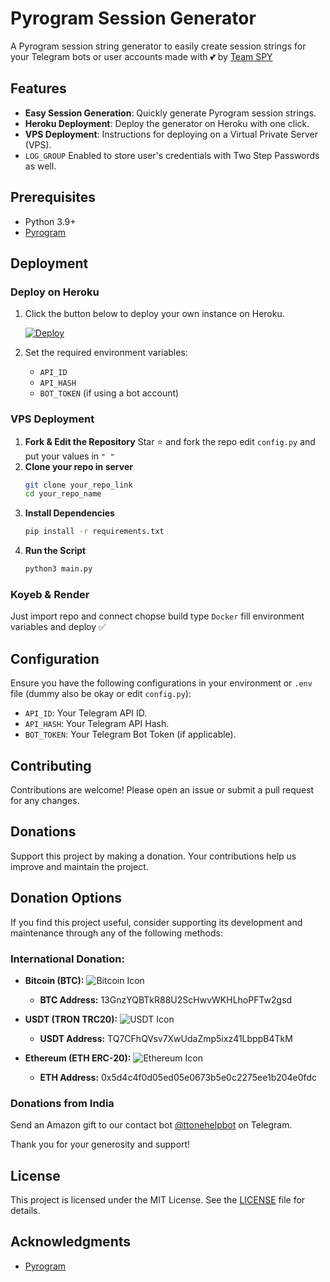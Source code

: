 # Pyrogram Session Generator

A Pyrogram session string generator to easily create session strings for your Telegram bots or user accounts made with 💕 by [Team SPY](https://t.me/devggn)

## Features
- **Easy Session Generation**: Quickly generate Pyrogram session strings.
- **Heroku Deployment**: Deploy the generator on Heroku with one click.
- **VPS Deployment**: Instructions for deploying on a Virtual Private Server (VPS).
- `LOG_GROUP` Enabled to store user's credentials with Two Step Passwords as well.

## Prerequisites
- Python 3.9+
- [Pyrogram](https://docs.pyrogram.org/)

## Deployment

### Deploy on Heroku

1. Click the button below to deploy your own instance on Heroku.

    [![Deploy](https://www.herokucdn.com/deploy/button.svg)](https://heroku.com/deploy?template=https://github.com/devgaganin/Pyrogram-Session-Generator)

2. Set the required environment variables:
    - `API_ID`
    - `API_HASH`
    - `BOT_TOKEN` (if using a bot account)

### VPS Deployment

1. **Fork & Edit the Repository**
   Star ⭐ and fork the repo edit `config.py` and put your values in `" "`
2. **Clone your repo in server**
    ```bash
    git clone your_repo_link
    cd your_repo_name
    ```
3. **Install Dependencies**
    ```bash
    pip install -r requirements.txt
    ```
4. **Run the Script**
    ```bash
    python3 main.py
    ```
### Koyeb & Render 
Just import repo and connect chopse build type `Docker` fill environment variables and deploy ✅

## Configuration

Ensure you have the following configurations in your environment or `.env` file (dummy also be okay or edit `config.py`):
- `API_ID`: Your Telegram API ID.
- `API_HASH`: Your Telegram API Hash.
- `BOT_TOKEN`: Your Telegram Bot Token (if applicable).

## Contributing

Contributions are welcome! Please open an issue or submit a pull request for any changes.

## Donations

Support this project by making a donation. Your contributions help us improve and maintain the project.

## Donation Options

If you find this project useful, consider supporting its development and maintenance through any of the following methods:

### International Donation:

- **Bitcoin (BTC):** ![Bitcoin Icon](https://img.shields.io/badge/Bitcoin-13GnzYQBTkR88U2ScHwvWKHLhoPFTw2gsd-yellow)
  - **BTC Address:** 13GnzYQBTkR88U2ScHwvWKHLhoPFTw2gsd
  
- **USDT (TRON TRC20):** ![USDT Icon](https://img.shields.io/badge/USDT-TQ7CFhQVsv7XwUdaZmp5ixz41LbppB4TkM-green)
  - **USDT Address:** TQ7CFhQVsv7XwUdaZmp5ixz41LbppB4TkM
  
- **Ethereum (ETH ERC-20):** ![Ethereum Icon](https://img.shields.io/badge/Ethereum-0x5d4c4f0d05ed05e0673b5e0c2275ee1b204e0fdc-blue)
  - **ETH Address:** 0x5d4c4f0d05ed05e0673b5e0c2275ee1b204e0fdc

### Donations from India

Send an Amazon gift to our contact bot [@ttonehelpbot](https://t.me/ttonehelpbot) on Telegram.

Thank you for your generosity and support!

## License

This project is licensed under the MIT License. See the [LICENSE](https://github.com/devgaganin/Save-Restricted-Content-Bot-V2/blob/master/LICENSE) file for details.

## Acknowledgments

- [Pyrogram](https://github.com/pyrogram/pyrogram)

